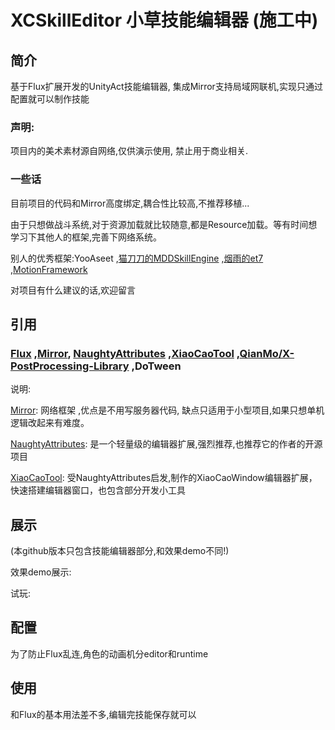# XCSkillEditor 小草技能编辑器 (施工中)
## 简介
基于Flux扩展开发的UnityAct技能编辑器, 集成Mirror支持局域网联机,实现只通过配置就可以制作技能

### 声明:
项目内的美术素材源自网络,仅供演示使用, 禁止用于商业相关.

### 一些话
目前项目的代码和Mirror高度绑定,耦合性比较高,不推荐移植...

由于只想做战斗系统,对于资源加载就比较随意,都是Resource加载。等有时间想学习下其他人的框架,完善下网络系统。

别人的优秀框架:YooAseet ,[猫刀刀的MDDSkillEngine](https://gitee.com/mtdmt/MDDSkillEngine?_from=gitee_search) ,[烟雨的et7](https://github.com/wqaetly/ET/tree/et7_fgui_yooasset_luban_huatuo) ,[MotionFramework](https://github.com/gmhevinci/MotionFramework)

对项目有什么建议的话,欢迎留言

## 引用

### [Flux](https://assetstore.unity.com/packages/tools/animation/flux-18440) ,[Mirror](https://github.com/MirrorNetworking/Mirror), [NaughtyAttributes](https://github.com/dbrizov/NaughtyAttributes) ,[XiaoCaoTool](https://github.com/smartgrass/XiaoCaoTools) ,[QianMo/X-PostProcessing-Library](https://github.com/QianMo/X-PostProcessing-Library) ,DoTween

说明:

[Mirror](https://github.com/MirrorNetworking/Mirror): 网络框架 ,优点是不用写服务器代码, 缺点只适用于小型项目,如果只想单机逻辑改起来有难度。

[NaughtyAttributes](https://github.com/dbrizov/NaughtyAttributes): 是一个轻量级的编辑器扩展,强烈推荐,也推荐它的作者的开源项目

[XiaoCaoTool](https://github.com/smartgrass/XiaoCaoTools): 受NaughtyAttributes启发,制作的XiaoCaoWindow编辑器扩展，快速搭建编辑器窗口，也包含部分开发小工具


## 展示

(本github版本只包含技能编辑器部分,和效果demo不同!)

效果demo展示:

试玩:


## 配置
为了防止Flux乱连,角色的动画机分editor和runtime

## 使用
和Flux的基本用法差不多,编辑完技能保存就可以




